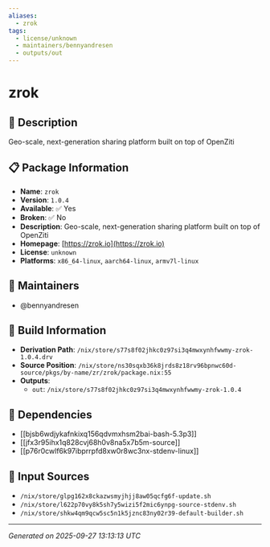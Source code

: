 ```yaml
---
aliases:
  - zrok
tags:
  - license/unknown
  - maintainers/bennyandresen
  - outputs/out
---
```


# zrok

## 📝 Description

Geo-scale, next-generation sharing platform built on top of OpenZiti

## 📋 Package Information

- **Name**: `zrok`
- **Version**: `1.0.4`
- **Available**: ✅ Yes
- **Broken**: ✅ No
- **Description**: Geo-scale, next-generation sharing platform built on top of OpenZiti
- **Homepage**: [https://zrok.io](https://zrok.io)
- **License**: `unknown`
- **Platforms**: `x86_64-linux`, `aarch64-linux`, `armv7l-linux`
## 👥 Maintainers

- @bennyandresen


## 🔧 Build Information

- **Derivation Path**: `/nix/store/s77s8f02jhkc0z97si3q4mwxynhfwwmy-zrok-1.0.4.drv`
- **Source Position**: `/nix/store/ns30sqxb36k8jrds8z18rv96bpnwc60d-source/pkgs/by-name/zr/zrok/package.nix:55`
- **Outputs**:
  - `out`:  `/nix/store/s77s8f02jhkc0z97si3q4mwxynhfwwmy-zrok-1.0.4`

## 🔗 Dependencies

- [[bjsb6wdjykafnkixq156qdvmxhsm2bai-bash-5.3p3]]
- [[jfx3r95ihx1q828cvj68h0v8na5x7b5m-source]]
- [[p76r0cwlf6k97ibprrpfd8xw0r8wc3nx-stdenv-linux]]

## 📁 Input Sources

- `/nix/store/glpg162x8ckazwsmyjhjj8aw05qcfg6f-update.sh`
- `/nix/store/l622p70vy8k5sh7y5wizi5f2mic6ynpg-source-stdenv.sh`
- `/nix/store/shkw4qm9qcw5sc5n1k5jznc83ny02r39-default-builder.sh`

---
*Generated on 2025-09-27 13:13:13 UTC*
